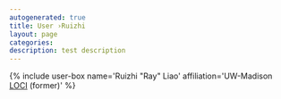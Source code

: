 ```yaml
---
autogenerated: true
title: User ›Ruizhi
layout: page
categories: 
description: test description
---
```


{% include user-box name='Ruizhi "Ray" Liao' affiliation='UW-Madison [LOCI](LOCI) (former)' %}
